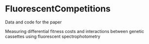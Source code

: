 # FluorescentCompetitions

Data and code for the paper

Measuring differential fitness costs and interactions between genetic cassettes using fluorescent spectrophotometry

